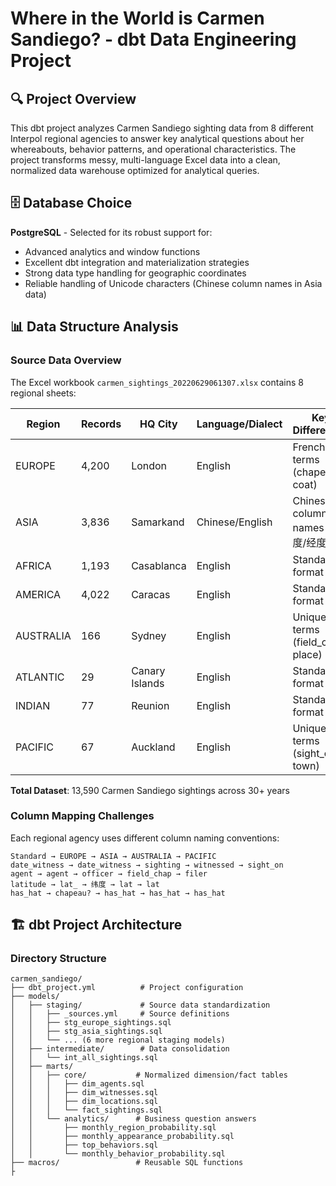 # Where in the World is Carmen Sandiego? - dbt Data Engineering Project

## 🔍 Project Overview

This dbt project analyzes Carmen Sandiego sighting data from 8 different Interpol regional agencies to answer key analytical questions about her whereabouts, behavior patterns, and operational characteristics. The project transforms messy, multi-language Excel data into a clean, normalized data warehouse optimized for analytical queries.

## 🗄️ Database Choice

**PostgreSQL** - Selected for its robust support for:
- Advanced analytics and window functions
- Excellent dbt integration and materialization strategies
- Strong data type handling for geographic coordinates
- Reliable handling of Unicode characters (Chinese column names in Asia data)

## 📊 Data Structure Analysis

### Source Data Overview
The Excel workbook `carmen_sightings_20220629061307.xlsx` contains 8 regional sheets:

| Region | Records | HQ City | Language/Dialect | Key Differences |
|--------|---------|---------|------------------|----------------|
| EUROPE | 4,200 | London | English | French terms (chapeau, coat) |
| ASIA | 3,836 | Samarkand | Chinese/English | Chinese column names (纬度/经度) |
| AFRICA | 1,193 | Casablanca | English | Standard format |
| AMERICA | 4,022 | Caracas | English | Standard format |
| AUSTRALIA | 166 | Sydney | English | Unique terms (field_chap, place) |
| ATLANTIC | 29 | Canary Islands | English | Standard format |
| INDIAN | 77 | Reunion | English | Standard format |
| PACIFIC | 67 | Auckland | English | Unique terms (sight_on, town) |

**Total Dataset**: 13,590 Carmen Sandiego sightings across 30+ years

### Column Mapping Challenges
Each regional agency uses different column naming conventions:

```
Standard → EUROPE → ASIA → AUSTRALIA → PACIFIC
date_witness → date_witness → sighting → witnessed → sight_on
agent → agent → officer → field_chap → filer  
latitude → lat_ → 纬度 → lat → lat
has_hat → chapeau? → has_hat → has_hat → has_hat
```

## 🏗️ dbt Project Architecture

### Directory Structure
```
carmen_sandiego/
├── dbt_project.yml          # Project configuration
├── models/
│   ├── staging/             # Source data standardization
│   │   ├── _sources.yml     # Source definitions
│   │   ├── stg_europe_sightings.sql
│   │   ├── stg_asia_sightings.sql
│   │   └── ... (6 more regional staging models)
│   ├── intermediate/        # Data consolidation
│   │   └── int_all_sightings.sql
│   ├── marts/
│   │   ├── core/           # Normalized dimension/fact tables
│   │   │   ├── dim_agents.sql
│   │   │   ├── dim_witnesses.sql
│   │   │   ├── dim_locations.sql
│   │   │   └── fact_sightings.sql
│   │   └── analytics/      # Business question answers
│   │       ├── monthly_region_probability.sql
│   │       ├── monthly_appearance_probability.sql
│   │       ├── top_behaviors.sql
│   │       └── monthly_behavior_probability.sql
├── macros/                 # Reusable SQL functions
├